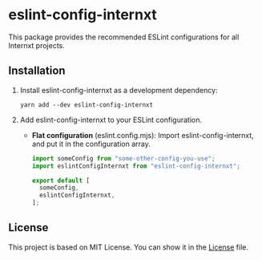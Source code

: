 # eslint-config-internxt

This package provides the recommended ESLint configurations for all Internxt projects.


## Installation

1. Install eslint-config-internxt as a development dependency:

   ```
   yarn add --dev eslint-config-internxt
   ```

2. Add eslint-config-internxt to your ESLint configuration.

   - **Flat configuration** (eslint.config.mjs): Import eslint-config-internxt, and put it in the configuration array.

     <!-- prettier-ignore -->
     ```js
     import someConfig from "some-other-config-you-use";
     import eslintConfigInternxt from "eslint-config-internxt";

     export default [
       someConfig,
       eslintConfigInternxt,
     ];
     ```

## License

This project is based on MIT License. You can show it in the [License](LICENSE) file.
